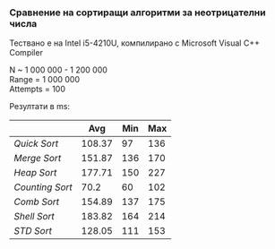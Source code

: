 ### Сравнение на сортиращи алгоритми за неотрицателни числа
Тествано е на Intel i5-4210U, компилирано с Microsoft Visual C++ Compiler

N ~ 1 000 000 - 1 200 000<br>
Range = 1 000 000<br>
Attempts = 100<br>

Резултати в ms:

| | Avg | Min| Max |
| --- | --- | --- | --- |
| *Quick Sort* | 108.37 | 97 | 136 |
| *Merge Sort* | 151.87 | 136 | 170 |
| *Heap Sort* | 177.71 | 150 | 227 |
| *Counting Sort* | 70.2 | 60 | 102 |
| *Comb Sort* | 154.89 | 137 | 175 |
| *Shell Sort* | 183.82 | 164 | 214 |
| *STD Sort* | 128.05 | 111 | 153 |
